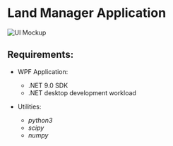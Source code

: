 # Land Manager Application  
![UI Mockup](images/mockup.png)  
  
## Requirements:  
 - WPF Application:  
   - .NET 9.0 SDK  
   - .NET desktop development workload  
  
 - Utilities:  
   - *python3*
   - *scipy*  
   - *numpy*
  